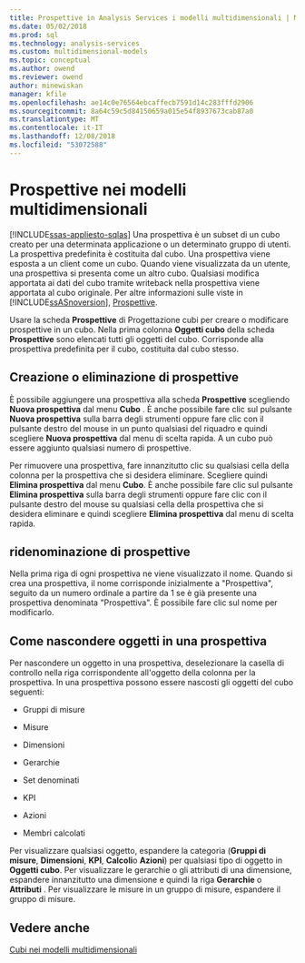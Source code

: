 ```yaml
---
title: Prospettive in Analysis Services i modelli multidimensionali | Microsoft Docs
ms.date: 05/02/2018
ms.prod: sql
ms.technology: analysis-services
ms.custom: multidimensional-models
ms.topic: conceptual
ms.author: owend
ms.reviewer: owend
author: minewiskan
manager: kfile
ms.openlocfilehash: ae14c0e76564ebcaffecb7591d14c283fffd2906
ms.sourcegitcommit: 8a64c59c5d84150659a015e54f8937673cab87a0
ms.translationtype: MT
ms.contentlocale: it-IT
ms.lasthandoff: 12/08/2018
ms.locfileid: "53072588"
---
```

# <a name="perspectives-in-multidimensional-models"></a>Prospettive nei modelli multidimensionali
[!INCLUDE[ssas-appliesto-sqlas](../../includes/ssas-appliesto-sqlas.md)]
  Una prospettiva è un subset di un cubo creato per una determinata applicazione o un determinato gruppo di utenti. La prospettiva predefinita è costituita dal cubo. Una prospettiva viene esposta a un client come un cubo. Quando viene visualizzata da un utente, una prospettiva si presenta come un altro cubo. Qualsiasi modifica apportata ai dati del cubo tramite writeback nella prospettiva viene apportata al cubo originale. Per altre informazioni sulle viste in [!INCLUDE[ssASnoversion](../../includes/ssasnoversion-md.md)], [Prospettive](../../analysis-services/multidimensional-models-olap-logical-cube-objects/perspectives.md).  
  
 Usare la scheda **Prospettive** di Progettazione cubi per creare o modificare prospettive in un cubo. Nella prima colonna **Oggetti cubo** della scheda **Prospettive** sono elencati tutti gli oggetti del cubo. Corrisponde alla prospettiva predefinita per il cubo, costituita dal cubo stesso.  
  
## <a name="creating-or-deleting-perspectives"></a>Creazione o eliminazione di prospettive  
 È possibile aggiungere una prospettiva alla scheda **Prospettive** scegliendo **Nuova prospettiva** dal menu **Cubo** . È anche possibile fare clic sul pulsante **Nuova prospettiva** sulla barra degli strumenti oppure fare clic con il pulsante destro del mouse in un punto qualsiasi del riquadro e quindi scegliere **Nuova prospettiva** dal menu di scelta rapida. A un cubo può essere aggiunto qualsiasi numero di prospettive.  
  
 Per rimuovere una prospettiva, fare innanzitutto clic su qualsiasi cella della colonna per la prospettiva che si desidera eliminare. Scegliere quindi **Elimina prospettiva** dal menu **Cubo**. È anche possibile fare clic sul pulsante **Elimina prospettiva** sulla barra degli strumenti oppure fare clic con il pulsante destro del mouse su qualsiasi cella della prospettiva che si desidera eliminare e quindi scegliere **Elimina prospettiva** dal menu di scelta rapida.  
  
## <a name="renaming-perspectives"></a>ridenominazione di prospettive  
 Nella prima riga di ogni prospettiva ne viene visualizzato il nome. Quando si crea una prospettiva, il nome corrisponde inizialmente a "Prospettiva", seguito da un numero ordinale a partire da 1 se è già presente una prospettiva denominata "Prospettiva". È possibile fare clic sul nome per modificarlo.  
  
## <a name="hiding-objects-from-a-perspective"></a>Come nascondere oggetti in una prospettiva  
 Per nascondere un oggetto in una prospettiva, deselezionare la casella di controllo nella riga corrispondente all'oggetto della colonna per la prospettiva. In una prospettiva possono essere nascosti gli oggetti del cubo seguenti:  
  
-   Gruppi di misure  
  
-   Misure  
  
-   Dimensioni  
  
-   Gerarchie  
  
-   Set denominati  
  
-   KPI  
  
-   Azioni  
  
-   Membri calcolati  
  
 Per visualizzare qualsiasi oggetto, espandere la categoria (**Gruppi di misure**, **Dimensioni**, **KPI**, **Calcoli**o **Azioni**) per qualsiasi tipo di oggetto in **Oggetti cubo**. Per visualizzare le gerarchie o gli attributi di una dimensione, espandere innanzitutto una dimensione e quindi la riga **Gerarchie** o **Attributi** . Per visualizzare le misure in un gruppo di misure, espandere il gruppo di misure.  
  
## <a name="see-also"></a>Vedere anche  
 [Cubi nei modelli multidimensionali](../../analysis-services/multidimensional-models/cubes-in-multidimensional-models.md)  
  
  
